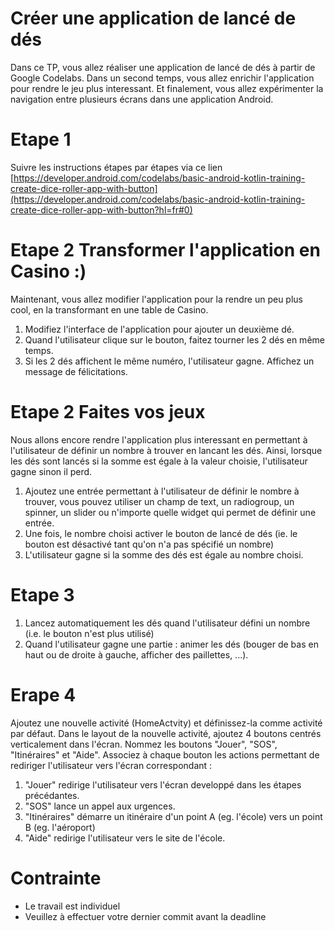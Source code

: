 # Créer une application de lancé de dés
Dans ce TP, vous allez réaliser une application de lancé de dés à partir de Google Codelabs. Dans un second temps, vous allez enrichir l'application pour rendre le jeu plus interessant. Et finalement, vous allez expérimenter la navigation entre plusieurs écrans dans une application Android. 

# Etape 1
Suivre les instructions étapes par étapes via ce lien [https://developer.android.com/codelabs/basic-android-kotlin-training-create-dice-roller-app-with-button](https://developer.android.com/codelabs/basic-android-kotlin-training-create-dice-roller-app-with-button?hl=fr#0)


# Etape 2 Transformer l'application en Casino :) 
Maintenant, vous allez modifier l'application pour la rendre un peu plus cool, en la transformant en une table de Casino. 

1. Modifiez l'interface de l'application pour ajouter un deuxième dé. 
2. Quand l'utilisateur clique sur le bouton, faitez tourner les 2 dés en même temps. 
3. Si les 2 dés affichent le même numéro, l'utilisateur gagne. Affichez un message de félicitations. 

# Etape 2 Faites vos jeux 
Nous allons encore rendre l'application plus interessant en permettant à l'utilisateur de définir un nombre à trouver en lancant les dés. Ainsi, lorsque les dés sont lancés si la somme est égale à la valeur choisie, l'utilisateur gagne sinon il perd. 

1. Ajoutez une entrée permettant à l'utilisateur de définir le nombre à trouver, vous pouvez utiliser un champ de text, un radiogroup, un spinner, un slider ou n'importe quelle widget qui permet de définir une entrée. 
2. Une fois, le nombre choisi activer le bouton de lancé de dés (ie. le bouton est désactivé tant qu'on n'a pas spécifié un nombre)
3. L'utilisateur gagne si la somme des dés est égale au nombre choisi. 

# Etape 3 
1. Lancez automatiquement les dés quand l'utilisateur défini un nombre (i.e. le bouton n'est plus utilisé)
2. Quand l'utilisateur gagne une partie : animer les dés (bouger de bas en haut ou de droite à gauche, afficher des paillettes, ...).

# Erape 4 
Ajoutez une nouvelle activité (HomeActvity) et définissez-la comme activité par défaut. 
Dans le layout de la nouvelle activité, ajoutez 4 boutons centrés verticalement dans l'écran. 
Nommez les boutons "Jouer", "SOS", "Itinéraires" et "Aide".
Associez à chaque bouton les actions permettant de rediriger l'utilisateur vers l'écran correspondant : 
1. "Jouer" redirige l'utilisateur vers l'écran developpé dans les étapes précédantes.
2. "SOS" lance un appel aux urgences.
3. "Itinéraires" démarre un itinéraire d'un point A (eg. l'école) vers un point B (eg. l'aéroport)
4. "Aide" redirige l'utilisateur vers le site de l'école.
   

# Contrainte 
- Le travail est individuel
- Veuillez à effectuer votre dernier commit avant la deadline
